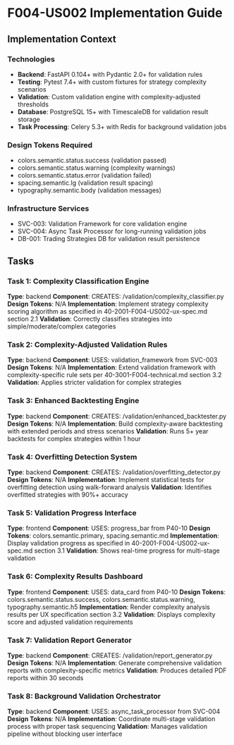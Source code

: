 # F004-US002 Implementation Guide

## Implementation Context

### Technologies
- **Backend**: FastAPI 0.104+ with Pydantic 2.0+ for validation rules
- **Testing**: Pytest 7.4+ with custom fixtures for strategy complexity scenarios
- **Validation**: Custom validation engine with complexity-adjusted thresholds
- **Database**: PostgreSQL 15+ with TimescaleDB for validation result storage
- **Task Processing**: Celery 5.3+ with Redis for background validation jobs

### Design Tokens Required
- colors.semantic.status.success (validation passed)
- colors.semantic.status.warning (complexity warnings)
- colors.semantic.status.error (validation failed)
- spacing.semantic.lg (validation result spacing)
- typography.semantic.body (validation messages)

### Infrastructure Services
- SVC-003: Validation Framework for core validation engine
- SVC-004: Async Task Processor for long-running validation jobs
- DB-001: Trading Strategies DB for validation result persistence

## Tasks

### Task 1: Complexity Classification Engine
**Type**: backend
**Component**: CREATES: /validation/complexity_classifier.py
**Design Tokens**: N/A
**Implementation**: 
Implement strategy complexity scoring algorithm as specified in 40-2001-F004-US002-ux-spec.md section 2.1
**Validation**: Correctly classifies strategies into simple/moderate/complex categories

### Task 2: Complexity-Adjusted Validation Rules
**Type**: backend
**Component**: USES: validation_framework from SVC-003
**Design Tokens**: N/A
**Implementation**: 
Extend validation framework with complexity-specific rule sets per 40-3001-F004-technical.md section 3.2
**Validation**: Applies stricter validation for complex strategies

### Task 3: Enhanced Backtesting Engine
**Type**: backend
**Component**: CREATES: /validation/enhanced_backtester.py
**Design Tokens**: N/A
**Implementation**: 
Build complexity-aware backtesting with extended periods and stress scenarios
**Validation**: Runs 5+ year backtests for complex strategies within 1 hour

### Task 4: Overfitting Detection System
**Type**: backend
**Component**: CREATES: /validation/overfitting_detector.py
**Design Tokens**: N/A
**Implementation**: 
Implement statistical tests for overfitting detection using walk-forward analysis
**Validation**: Identifies overfitted strategies with 90%+ accuracy

### Task 5: Validation Progress Interface
**Type**: frontend
**Component**: USES: progress_bar from P40-10
**Design Tokens**: colors.semantic.primary, spacing.semantic.md
**Implementation**: 
Display validation progress as specified in 40-2001-F004-US002-ux-spec.md section 3.1
**Validation**: Shows real-time progress for multi-stage validation

### Task 6: Complexity Results Dashboard
**Type**: frontend
**Component**: USES: data_card from P40-10
**Design Tokens**: colors.semantic.status.success, colors.semantic.status.warning, typography.semantic.h5
**Implementation**: 
Render complexity analysis results per UX specification section 3.2
**Validation**: Displays complexity score and adjusted validation requirements

### Task 7: Validation Report Generator
**Type**: backend
**Component**: CREATES: /validation/report_generator.py
**Design Tokens**: N/A
**Implementation**: 
Generate comprehensive validation reports with complexity-specific metrics
**Validation**: Produces detailed PDF reports within 30 seconds

### Task 8: Background Validation Orchestrator
**Type**: backend
**Component**: USES: async_task_processor from SVC-004
**Design Tokens**: N/A
**Implementation**: 
Coordinate multi-stage validation process with proper task sequencing
**Validation**: Manages validation pipeline without blocking user interface